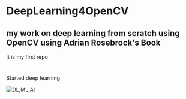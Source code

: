 # DeepLearning4OpenCV
<h2>my work on deep learning from scratch using OpenCV using Adrian Rosebrock's Book</h2>

It is my first repo

#
Started deep learning

![DL,ML,AI](https://user-images.githubusercontent.com/25476729/51481392-c4d59e00-1db9-11e9-848c-5f2c484df0cc.png)


